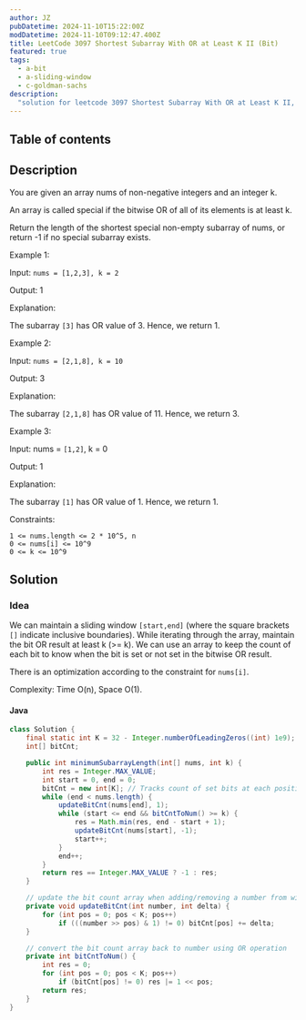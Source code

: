 ```yaml
---
author: JZ
pubDatetime: 2024-11-10T15:22:00Z
modDatetime: 2024-11-10T09:12:47.400Z
title: LeetCode 3097 Shortest Subarray With OR at Least K II (Bit)
featured: true
tags:
  - a-bit
  - a-sliding-window
  - c-goldman-sachs
description:
  "solution for leetcode 3097 Shortest Subarray With OR at Least K II, tags: bit, sliding-window, array"
---
```



## Table of contents

## Description

You are given an array nums of non-negative integers and an integer k.

An array is called special if the bitwise OR of all of its elements is at least k.

Return the length of the shortest special non-empty subarray of nums, or return -1 if no special subarray exists.

Example 1:

Input: `nums = [1,2,3], k = 2`

Output: 1

Explanation:

The subarray `[3]` has OR value of 3. Hence, we return 1.

Example 2:

Input: `nums = [2,1,8], k = 10`

Output: 3

Explanation:

The subarray `[2,1,8]` has OR value of 11. Hence, we return 3.

Example 3:

Input: nums = `[1,2]`, k = 0

Output: 1

Explanation:

The subarray `[1]` has OR value of 1. Hence, we return 1.

Constraints:

```
1 <= nums.length <= 2 * 10^5, n
0 <= nums[i] <= 10^9
0 <= k <= 10^9
```

## Solution

### Idea

We can maintain a sliding window `[start,end]` (where the square brackets `[]` indicate inclusive boundaries). While iterating through the array, maintain the bit OR result at least k (>= k). We can use an array to keep the count of each bit to know when the bit is set or not set in the bitwise OR result.

There is an optimization according to the constraint for `nums[i]`.

Complexity: Time O(n), Space O(1).

#### Java

```java
class Solution {
    final static int K = 32 - Integer.numberOfLeadingZeros((int) 1e9);
    int[] bitCnt;

    public int minimumSubarrayLength(int[] nums, int k) {
        int res = Integer.MAX_VALUE;
        int start = 0, end = 0;
        bitCnt = new int[K]; // Tracks count of set bits at each position
        while (end < nums.length) {
            updateBitCnt(nums[end], 1);
            while (start <= end && bitCntToNum() >= k) {
                res = Math.min(res, end - start + 1);
                updateBitCnt(nums[start], -1);
                start++;
            }
            end++;
        }
        return res == Integer.MAX_VALUE ? -1 : res;
    }

    // update the bit count array when adding/removing a number from window
    private void updateBitCnt(int number, int delta) {
        for (int pos = 0; pos < K; pos++)
            if (((number >> pos) & 1) != 0) bitCnt[pos] += delta;
    }

    // convert the bit count array back to number using OR operation
    private int bitCntToNum() {
        int res = 0;
        for (int pos = 0; pos < K; pos++)
            if (bitCnt[pos] != 0) res |= 1 << pos;
        return res;
    }
}
```
